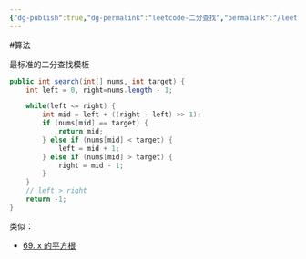 ```yaml
---
{"dg-publish":true,"dg-permalink":"leetcode-二分查找","permalink":"/leetcode-二分查找/","title":"二分查找","tags":["二分查找"]}
---
```



#算法 

最标准的二分查找模板

```java
public int search(int[] nums, int target) {
    int left = 0, right=nums.length - 1;

    while(left <= right) {
        int mid = left + ((right - left) >> 1);
        if (nums[mid] == target) {
            return mid;
        } else if (nums[mid] < target) {
            left = mid + 1;
        } else if (nums[mid] > target) {
            right = mid - 1;
        }
    }
    // left > right
    return -1;
}
```

类似：
- [69. x 的平方根](https://leetcode-cn.com/problems/sqrtx/)